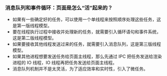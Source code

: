 ### 消息队列和事件循环：页面是怎么“活”起来的？

<ul>
<li>如果有一些确定好的任务，可以使用一个单线程来按照顺序处理这些任务，这是第一版线程模型。</li>
<li>要在线程执行过程中接收并处理新的任务，就需要引入循环语句和事件系统，这是第二版线程模型。</li>
<li>如果要接收其他线程发送过来的任务，就需要引入消息队列，这是第三版线程模型。</li>
<li>如果其他进程想要发送任务给页面主线程，那么先通过 IPC 把任务发送给渲染进程的 IO 线程，IO 线程再把任务发送给页面主线程。</li>
<li>消息队列机制并不是太灵活，为了适应效率和实时性，引入了微任务。</li>
</ul>